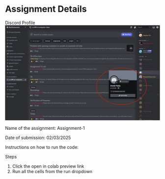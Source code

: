 # Assignment Details

Discord Profile
![Discord Profile](../../docs/discord-profile.png)

Name of the assignment: Assignment-1

Date of submission: 02/03/2025

Instructions on how to run the code:

Steps

1. Click the open in colab preview link
2. Run all the cells from the run dropdown
